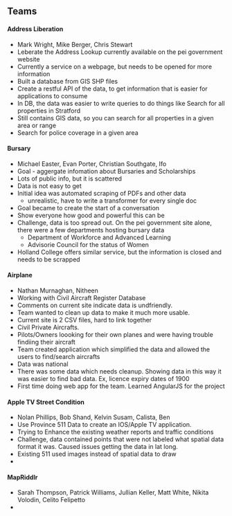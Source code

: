 ## Teams

#### Address Liberation 
* Mark Wright, Mike Berger, Chris Stewart
* Leberate the Address Lookup currently available on the pei government website
* Currently a service on a webpage, but needs to be opened for more information
* Built a database from GIS SHP files
* Create a restful API of the data, to get information that is easier for applications to consume
* In DB, the data was easier to write queries to do things like Search for all properties in Stratford
* Still contains GIS data, so you can search for all properties in a given area or range
* Search for police coverage in a given area


#### Bursary
* Michael Easter, Evan Porter, Christian Southgate, Ifo
* Goal - aggergate infomation about Bursaries and Scholarships
* Lots of public info, but it is scattered
* Data is not easy to get
* Initial idea was automated scraping of PDFs and other data
    * unrealistic, have to write a transformer for every single doc
* Goal became to create the start of a conversation
* Show everyone how good and powerful this can be
* Challenge, data is too spread out. On the pei government site alone, there were a few departments hosting bursary data
    * Department of Workforce and Advanced Learning
    * Advisorie Council for the status of Women 
* Holland College offers similar service, but the information is closed and needs to be scrapped

#### Airplane
* Nathan Murnaghan, Nitheen
* Working with Civil Aircraft Register Database
* Comments on current site indicate data is undfriendly.
* Team wanted to clean up data to make it much more usable. 
* Current site is 2 CSV files, hard to link together
* Civil Private Aircrafts.
* Pilots/Owners loooking for their own planes and were having trouble findiing their aircraft
* Team created application which simplified the data and allowed the users to find/search aircrafts
* Data was national
* There was some data which needs cleanup. Showing data in this way it was easier to find bad data. Ex, licence expiry dates of 1900
* First time doing web app for the team. Learned AngularJS for the project

#### Apple TV Street Condition
* Nolan Phillips, Bob Shand, Kelvin Susam, Calista, Ben
* Use Province 511 Data to create an IOS/Apple TV application.
* Trying to Enhance the existing weather reports and traffic conditions
* Challenge, data contained points that were not labeled what spatial data format it was. Caused issues getting the data in lat long. 
* Existing 511 used images instead of spatial data to draw 
* 

#### MapRiddlr
* Sarah Thompson, Patrick Williams, Jullian Keller, Matt White, Nikita Volodin, Celito Felipetto
* 
